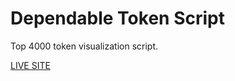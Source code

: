 # Dependable Token Script

Top 4000 token visualization script.

[LIVE SITE](https://dependable-script.vercel.app)
